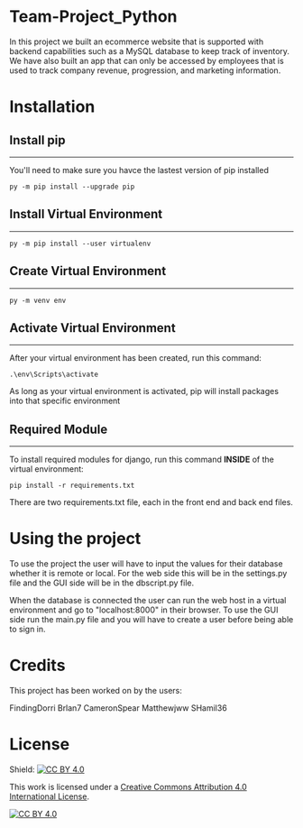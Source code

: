 # Team-Project_Python

In this project we built an ecommerce website that is supported with backend capabilities such as a MySQL database to keep track of inventory. We have also built an app that can only be accessed by employees that is used to track company revenue, progression, and marketing information. 

# Installation

## Install pip
<hr />

You'll need to make sure you havce the lastest version of pip installed

```
py -m pip install --upgrade pip
```
## Install Virtual Environment
<hr />

```
py -m pip install --user virtualenv
```
## Create Virtual Environment
<hr />

```
py -m venv env
```
## Activate Virtual Environment
<hr />

After your virtual environment has been created, run this command:

```
.\env\Scripts\activate
```

As long as your virtual environment is activated, pip will install packages into that specific environment 

## Required Module
<hr />
 
To install required modules for django, run this command **INSIDE** of the virtual environment:

```
pip install -r requirements.txt
```

There are two requirements.txt file, each in the front end and back end files. 



# Using the project

To use the project the user will have to input the values for their database whether it is remote or local. 
For the web side this will be in the settings.py file and the GUI side will be in the dbscript.py file.

When the database is connected the user can run the web host in a virtual environment and go to "localhost:8000" in their browser.
To use the GUI side run the main.py file and you will have to create a user before being able to sign in.

# Credits

This project has been worked on by the users:

FindingDorri
Brlan7
CameronSpear
Matthewjww
SHamil36

# License

Shield: [![CC BY 4.0][cc-by-shield]][cc-by]

This work is licensed under a
[Creative Commons Attribution 4.0 International License][cc-by].

[![CC BY 4.0][cc-by-image]][cc-by]

[cc-by]: http://creativecommons.org/licenses/by/4.0/
[cc-by-image]: https://i.creativecommons.org/l/by/4.0/88x31.png
[cc-by-shield]: https://img.shields.io/badge/License-CC%20BY%204.0-lightgrey.svg

